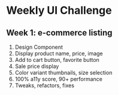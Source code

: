 # Weekly UI Challenge 

## Week 1: e-commerce listing

1. Design Component
2. Display product name, price, image
3. Add to cart button, favorite button
4. Sale price display
5. Color variant thumbnails, size selection
6. 100% a11y score, 90+ performance
7. Tweaks, refactors, fixes